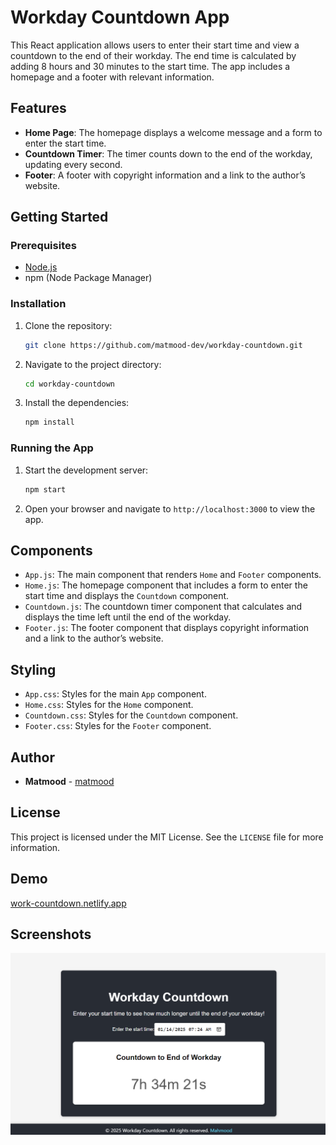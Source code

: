 # Workday Countdown App

This React application allows users to enter their start time and view a countdown to the end of their workday. The end time is calculated by adding 8 hours and 30 minutes to the start time. The app includes a homepage and a footer with relevant information.

## Features

- **Home Page**: The homepage displays a welcome message and a form to enter the start time.
- **Countdown Timer**: The timer counts down to the end of the workday, updating every second.
- **Footer**: A footer with copyright information and a link to the author’s website.

## Getting Started

### Prerequisites

- [Node.js](https://nodejs.org/)
- npm (Node Package Manager)

### Installation

1. Clone the repository:
    ```sh
    git clone https://github.com/matmood-dev/workday-countdown.git
    ```
2. Navigate to the project directory:
    ```sh
    cd workday-countdown
    ```
3. Install the dependencies:
    ```sh
    npm install
    ```

### Running the App

1. Start the development server:
    ```sh
    npm start
    ```
2. Open your browser and navigate to `http://localhost:3000` to view the app.


## Components

- `App.js`: The main component that renders `Home` and `Footer` components.
- `Home.js`: The homepage component that includes a form to enter the start time and displays the `Countdown` component.
- `Countdown.js`: The countdown timer component that calculates and displays the time left until the end of the workday.
- `Footer.js`: The footer component that displays copyright information and a link to the author’s website.

## Styling

- `App.css`: Styles for the main `App` component.
- `Home.css`: Styles for the `Home` component.
- `Countdown.css`: Styles for the `Countdown` component.
- `Footer.css`: Styles for the `Footer` component.

## Author

- **Matmood** - [matmood](https://matmood.netlify.app)

## License

This project is licensed under the MIT License. See the `LICENSE` file for more information.


## Demo

[work-countdown.netlify.app
](https://work-countdown.netlify.app/)

## Screenshots

![App Screenshot](images/screenshot.png)

